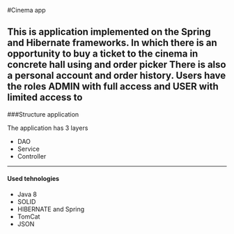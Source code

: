 #Cinema app

This is application implemented
on the Spring and Hibernate frameworks. In which
there is an opportunity to buy a ticket to the cinema in
concrete hall using and order picker
There is also a personal account and order history.
Users have the roles **ADMIN** with full access and **USER** with limited access to
---
###Structure application

The application has 3 layers 

* DAO
* Service
* Controller
---
#### Used tehnologies

* Java 8
* SOLID
* HIBERNATE and Spring 
* TomCat 
* JSON
